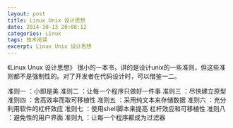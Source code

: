 ```yaml
---
layout: post
title: Linux Unix 设计思想
date: 2014-10-13 20:08:12
categories: Linux
tags: 技术阅读
excerpt: Linux Unix 设计思想
---
```


《Linux Unux 设计思想》 很小的一本书，讲的是设计unix的一些准则，但这些准则都不是强制性的。对了开发者在代码设计时，可以借鉴一二。

准则一 ：小即是美
准则二 ：让每一个程序只做好一件事
准则三 ：尽快建立原型 
准则四 ：舍高效率而取可移植性
准则五 ：采用纯文本来存储数据
准则六 ：充分利用软件的杠杆效应
准则七 ：使用shell脚本来提高 杠杆效应和可移植性
准则八 ：避免性的用户界面
准则九 ：让每一个程序都成为过滤器